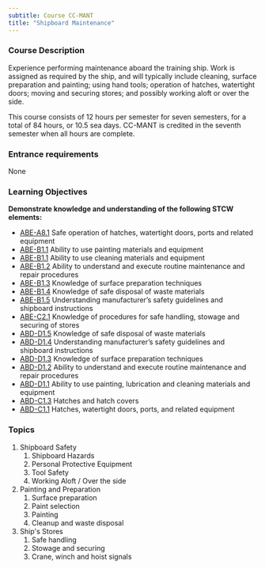 ```yaml
---
subtitle: Course CC-MANT
title: "Shipboard Maintenance"
---
```


### Course Description

Experience performing maintenance aboard the training ship. Work is assigned as required by the ship, and will typically include cleaning, surface preparation and painting; using hand tools; operation of hatches, watertight doors; moving and securing stores; and possibly working aloft or over the side.

This course consists of 12 hours per semester for seven semesters, for a total of 84 hours, or 10.5 sea days. CC-MANT is credited in the seventh semester when all hours are complete.

### Entrance requirements

None

### Learning Objectives

**Demonstrate knowledge and understanding of the following STCW elements:**

* [ABE-A8.1](35#ABE-A8\.1) Safe operation of hatches, watertight doors, ports and related equipment
* [ABE-B1.1](35#ABE-B1\.1) Ability to use painting materials and equipment
* [ABE-B1.1](35#ABE-B1\.1) Ability to use cleaning materials and equipment
* [ABE-B1.2](35#ABE-B1\.2) Ability to understand and execute routine maintenance and repair procedures
* [ABE-B1.3](35#ABE-B1\.3) Knowledge of surface preparation techniques
* [ABE-B1.4](35#ABE-B1\.4) Knowledge of safe disposal of waste materials
* [ABE-B1.5](35#ABE-B1\.5) Understanding manufacturer’s safety guidelines and shipboard instructions
* [ABE-C2.1](35#ABE-C2\.1) Knowledge of procedures for safe handling, stowage and securing of stores
* [ABD-D1.5](25#ABD-D1\.5) Knowledge of safe disposal of waste materials
* [ABD-D1.4](25#ABD-D1\.4) Understanding manufacturer’s safety guidelines and shipboard instructions
* [ABD-D1.3](25#ABD-D1\.3) Knowledge of surface preparation techniques
* [ABD-D1.2](25#ABD-D1\.2) Ability to understand and execute routine maintenance and repair procedures
* [ABD-D1.1](25#ABD-D1\.1) Ability to use painting, lubrication and cleaning materials and equipment
* [ABD-C1.3](25#ABD-C1\.3) Hatches and hatch covers
* [ABD-C1.1](25#ABD-C1\.1) Hatches, watertight doors, ports, and related equipment


### Topics

1. Shipboard Safety
	1. Shipboard Hazards
	2. Personal Protective Equipment
	3. Tool Safety
	4. Working Aloft / Over the side
2. Painting and Preparation
	1. Surface preparation
	2. Paint selection
	3. Painting
	4. Cleanup and waste disposal
3. Ship's Stores	 
	1. Safe handling
	2. Stowage and securing
	3. Crane, winch and hoist signals




